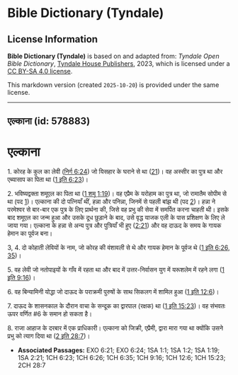 # Bible Dictionary (Tyndale)

## License Information

**Bible Dictionary (Tyndale)** is based on and adapted from: _Tyndale Open Bible Dictionary_, [Tyndale House Publishers](https://tyndaleopenresources.com/), 2023, which is licensed under a [CC BY-SA 4.0 license](https://creativecommons.org/licenses/by-sa/4.0/legalcode.en).

This markdown version (created `2025-10-20`) is provided under the same license.



--------------------------------

## एल्काना (id: 578883)

एल्काना
=======

1\. कोरह के कुल का लेवी ([निर्ग 6:24](https://ref.ly/Exod6:24)) जो यिसहार के घराने से था ([21](https://ref.ly/Exod6:21))। वह अस्सीर का पुत्र था और एब्यासाप का पिता था ([1 इति 6:23](https://ref.ly/1Chr6:23))।

2\. भविष्यद्वक्ता शमूएल का पिता था ([1 शमू 1:19](https://ref.ly/1Sam1:19))। वह एप्रैम के यरोहाम का पुत्र था, जो रामातैम सोपीम से था (पद [1](https://ref.ly/1Sam1:1))। एल्काना की दो पत्नियाँ थीं, हन्ना और पनिन्ना, जिनमें से पहली बांझ थी (पद [2](https://ref.ly/1Sam1:2))। हन्ना ने परमेश्वर से बार\-बार एक पुत्र के लिए प्रार्थना की, जिसे वह प्रभु की सेवा में समर्पित करना चाहती थी। इसके बाद शमूएल का जन्म हुआ और उसके दूध छुड़ाने के बाद, उसे वृद्ध याजक एली के पास प्रशिक्षण के लिए ले जाया गया। एल्काना के हन्ना से अन्य पुत्र और पुत्रियाँ भी हुए ([2:21](https://ref.ly/1Sam2:21)) और वह दाऊद के समय के गायक हेमान का पूर्वज बना।

3, 4\. दो कोहाती लेवियों के नाम, जो कोरह की वंशावली से थे और गायक हेमान के पूर्वज थे ([1 इति 6:26, 35](https://ref.ly/1Chr6:26,1Chr6:35))।

5\. वह लेवी जो नतोपाइयों के गाँव में रहता था और बाद में उत्तर\-निर्वासन युग में यरूशलेम में रहने लगा ([1 इति 9:16](https://ref.ly/1Chr9:16))।

6\. वह बिन्यामिनी योद्धा जो दाऊद के पराक्रमी पुरुषों के साथ सिकलग में शामिल हुआ ([1 इति 12:6](https://ref.ly/1Chr12:6))।

7\. दाऊद के शासनकाल के दौरान वाचा के सन्दूक का द्वारपाल (रक्षक) था ([1 इति 15:23](https://ref.ly/1Chr15:23))। वह संभवतः ऊपर वर्णित \#6 के समान हो सकता है।

8\. राजा आहाज के दरबार में एक प्राधिकारी। एल्काना को जिक्री, एप्रैमी, द्वारा मारा गया था क्योंकि उसने प्रभु को त्याग दिया था ([2 इति 28:7](https://ref.ly/2Chr28:7))।

* **Associated Passages:** EXO 6:21; EXO 6:24; 1SA 1:1; 1SA 1:2; 1SA 1:19; 1SA 2:21; 1CH 6:23; 1CH 6:26; 1CH 6:35; 1CH 9:16; 1CH 12:6; 1CH 15:23; 2CH 28:7

